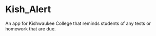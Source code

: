 # Kish_Alert
An app for Kishwaukee College that reminds students of any tests or homework that are due.
